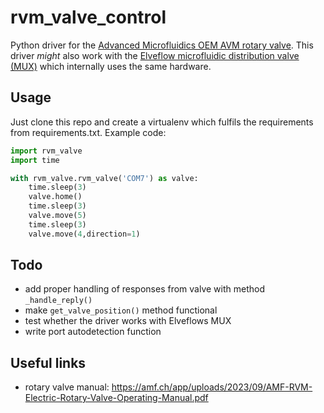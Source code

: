 # rvm_valve_control
Python driver for the [Advanced Microfluidics OEM AVM rotary valve](https://amf.ch/product/rvm-microfluidic-electric-rotary-valve/). This driver *might* also work with the [Elveflow microfluidic distribution valve (MUX)](https://www.elveflow.com/microfluidic-products/microfluidics-flow-control-systems/mux-distrib/) which internally uses the same hardware.

## Usage
Just clone this repo and create a virtualenv which fulfils the requirements from requirements.txt.
Example code:
~~~python
import rvm_valve
import time

with rvm_valve.rvm_valve('COM7') as valve:
    time.sleep(3)
    valve.home()
    time.sleep(3)
    valve.move(5)
    time.sleep(3)
    valve.move(4,direction=1)
~~~

## Todo
- add proper handling of responses from valve with method `_handle_reply()`
- make `get_valve_position()` method functional
- test whether the driver works with Elveflows MUX
- write port autodetection function

## Useful links
- rotary valve manual: https://amf.ch/app/uploads/2023/09/AMF-RVM-Electric-Rotary-Valve-Operating-Manual.pdf
